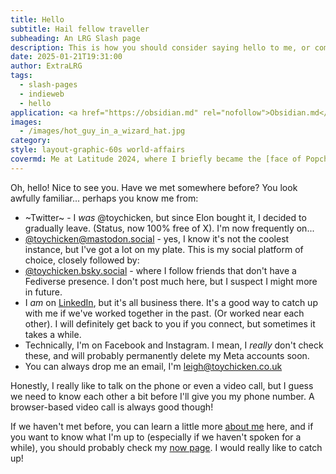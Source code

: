 ```yaml
---
title: Hello
subtitle: Hail fellow traveller
subheading: An LRG Slash page
description: This is how you should consider saying hello to me, or communicating with me in general. I'll try to keep it as simple as I can.
date: 2025-01-21T19:31:00
author: ExtraLRG
tags:
  - slash-pages
  - indieweb
  - hello
application: <a href="https://obsidian.md" rel="nofollow">Obsidian.md</a>
images:
  - /images/hot_guy_in_a_wizard_hat.jpg
category: 
style: layout-graphic-60s world-affairs
covermd: Me at Latitude 2024, where I briefly became the [face of Popchips](https://www.instagram.com/popchipsuk/reel/C-STSyTSTB9/?api=1%2F)
---
```


Oh, hello! Nice to see you. Have we met somewhere before? You look awfully familiar... perhaps you know me from:

* ~Twitter~ - I _was_ @toychicken, but since Elon bought it, I decided to gradually leave. (Status, now 100% free of X). I'm now frequently on...
* [@toychicken@mastodon.social](https://mastodon.social/@toychicken) - yes, I know it's not the coolest instance, but I've got a lot on my plate. This is my social platform of choice, closely followed by:
* [@toychicken.bsky.social](https://bsky.app/profile/toychicken.bsky.social) - where I follow friends that don't have a Fediverse presence. I don't post much here, but I suspect I might more in future.
* I _am_ on [LinkedIn](https://www.linkedin.com/in/leighgarland/), but it's all business there. It's a good way to catch up with me if we've worked together in the past. (Or worked near each other). I will definitely get back to you if you connect, but sometimes it takes a while.
* Technically, I'm on Facebook and Instagram. I mean, I _really_ don't check these, and will probably permanently delete my Meta accounts soon.
* You can always drop me an email, I'm leigh@toychicken.co.uk 

Honestly, I really like to talk on the phone or even a video call, but I guess we need to know each other a bit before I'll give you my phone number. A browser-based video call is always good though!

If we haven't met before, you can learn a little more [about me](/about) here, and if you want to know what I'm up to (especially if we haven't spoken for a while), you should probably check my [now page](/now). I would really like to catch up!
